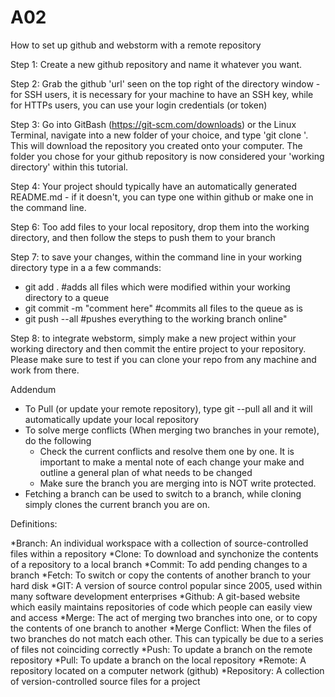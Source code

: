 # A02

How to set up github and webstorm with a remote repository

Step 1: Create a new github repository and name it whatever you want.

Step 2: Grab the github 'url' seen on the top right of the directory window - for SSH users, it is necessary for your machine to have an SSH key, while for HTTPs users, you can use your login credentials (or token)

Step 3: Go into GitBash (https://git-scm.com/downloads) or the Linux Terminal, navigate into a new folder of your choice, and type 'git clone <url>'. This will download the repository you created onto your computer. The folder you chose for
your github repository is now considered your 'working directory' within this tutorial.

Step 4: Your project should typically have an automatically generated README.md - if it doesn't, you can type one within github or make one in the command line.

Step 6: Too add files to your local repository, drop them into the working directory, and then follow the steps to push them to your branch

Step 7: to save your changes, within the command line in your working directory type in a a few commands:
* git add .                    #adds all files which were modified within your working directory to a queue
* git commit -m "comment here" #commits all files to the queue as is
* git push --all #pushes everything to the working branch online"

Step 8: to integrate webstorm, simply make a new project within your working directory and then commit the entire project to your repository. Please make sure to test if you can clone your repo from any machine and work from there.

Addendum

* To Pull (or update your remote repository), type git --pull all and it will automatically update your local repository
* To solve merge conflicts (When merging two branches in your remote), do the following
  * Check the current conflicts and resolve them one by one. It is important to make a mental note of each change your make and outline a general plan of what needs to be changed
  * Make sure the branch you are merging into is NOT write protected.
* Fetching a branch can be used to switch to a branch, while cloning simply clones the current branch you are on.

Definitions:

*Branch: An individual workspace with a collection of source-controlled files within a repository
*Clone: To download and synchonize the contents of a repository to a local branch
*Commit: To add pending changes to a branch
*Fetch: To switch or copy the contents of another branch to your hard disk
*GIT: A version of source control popular since 2005, used within many software development enterprises
*Github: A git-based website which easily maintains repositories of code which people can easily view and access
*Merge: The act of merging two branches into one, or to copy the contents of one branch to another
*Merge Conflict: When the files of two branches do not match each other. This can typically be due to a series of files not coinciding correctly
*Push: To update a branch on the remote repository
*Pull: To update a branch on the local repository
*Remote: A repository located on a computer network (github)
*Repository: A collection of version-controlled source files for a project






